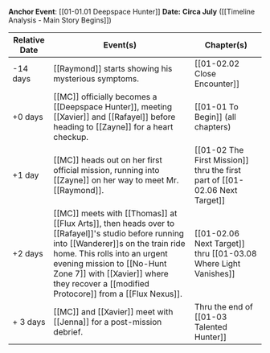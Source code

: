 **Anchor Event**: [[01-01.01 Deepspace Hunter]]
**Date:** **Circa July** ([[Timeline Analysis - Main Story Begins]])

| Relative Date | Event(s)                                                                                                                                                                                                                                                                                            | Chapter(s)                                                                  |
| ------------- | --------------------------------------------------------------------------------------------------------------------------------------------------------------------------------------------------------------------------------------------------------------------------------------------------- | --------------------------------------------------------------------------- |
| -14 days      | [[Raymond]] starts showing his mysterious symptoms.                                                                                                                                                                                                                                                 | [[01-02.02 Close Encounter]]                                                |
| +0 days       | [[MC]] officially becomes a [[Deepspace Hunter]], meeting [[Xavier]] and [[Rafayel]] before heading to [[Zayne]] for a heart checkup.                                                                                                                                                               | [[01-01 To Begin]] (all chapters)                                           |
| +1 day        | [[MC]] heads out on her first official mission, running into [[Zayne]] on her way to meet Mr. [[Raymond]].                                                                                                                                                                                          | [[01-02 The First Mission]] thru the first part of [[01-02.06 Next Target]] |
| +2 days       | [[MC]] meets with [[Thomas]] at [[Flux Arts]], then heads over to [[Rafayel]]'s studio before running into [[Wanderer]]s on the train ride home. This rolls into an urgent evening mission to [[No-Hunt Zone 7]] with [[Xavier]] where they recover a [[modified Protocore]] from a [[Flux Nexus]]. | [[01-02.06 Next Target]] thru [[01-03.08 Where Light Vanishes]]             |
| + 3 days      | [[MC]] and [[Xavier]] meet with [[Jenna]] for a post-mission debrief.                                                                                                                                                                                                                               | Thru the end of [[01-03 Talented Hunter]]                                   |
